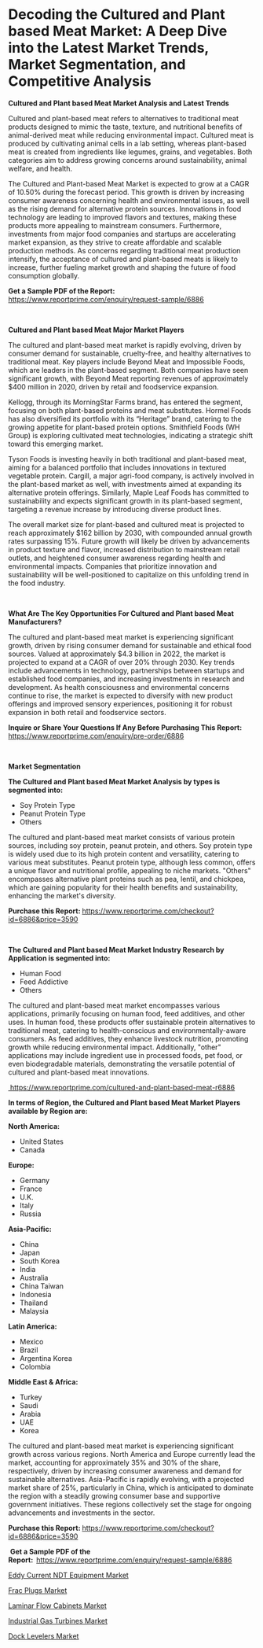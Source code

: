<p><h1>Decoding the Cultured and Plant based Meat Market: A Deep Dive into the Latest Market Trends, Market Segmentation, and Competitive Analysis</h1></p><p><strong>Cultured and Plant based Meat Market Analysis and Latest Trends</strong></p>
<p><p>Cultured and plant-based meat refers to alternatives to traditional meat products designed to mimic the taste, texture, and nutritional benefits of animal-derived meat while reducing environmental impact. Cultured meat is produced by cultivating animal cells in a lab setting, whereas plant-based meat is created from ingredients like legumes, grains, and vegetables. Both categories aim to address growing concerns around sustainability, animal welfare, and health.</p><p>The Cultured and Plant-based Meat Market is expected to grow at a CAGR of 10.50% during the forecast period. This growth is driven by increasing consumer awareness concerning health and environmental issues, as well as the rising demand for alternative protein sources. Innovations in food technology are leading to improved flavors and textures, making these products more appealing to mainstream consumers. Furthermore, investments from major food companies and startups are accelerating market expansion, as they strive to create affordable and scalable production methods. As concerns regarding traditional meat production intensify, the acceptance of cultured and plant-based meats is likely to increase, further fueling market growth and shaping the future of food consumption globally.</p></p>
<p><strong>Get a Sample PDF of the Report:&nbsp;</strong> <a href="https://www.reportprime.com/enquiry/request-sample/6886?utm_campaign=3346&utm_medium=2&utm_source=Github&utm_content=ia&utm_term=19032025&utm_id=cultured-and-plant-based-meat">https://www.reportprime.com/enquiry/request-sample/6886</a></p>
<p>&nbsp;</p>
<p><strong>Cultured and Plant based Meat Major Market Players</strong></p>
<p><p>The cultured and plant-based meat market is rapidly evolving, driven by consumer demand for sustainable, cruelty-free, and healthy alternatives to traditional meat. Key players include Beyond Meat and Impossible Foods, which are leaders in the plant-based segment. Both companies have seen significant growth, with Beyond Meat reporting revenues of approximately $400 million in 2020, driven by retail and foodservice expansion.</p><p>Kellogg, through its MorningStar Farms brand, has entered the segment, focusing on both plant-based proteins and meat substitutes. Hormel Foods has also diversified its portfolio with its “Heritage” brand, catering to the growing appetite for plant-based protein options. Smithfield Foods (WH Group) is exploring cultivated meat technologies, indicating a strategic shift toward this emerging market.</p><p>Tyson Foods is investing heavily in both traditional and plant-based meat, aiming for a balanced portfolio that includes innovations in textured vegetable protein. Cargill, a major agri-food company, is actively involved in the plant-based market as well, with investments aimed at expanding its alternative protein offerings. Similarly, Maple Leaf Foods has committed to sustainability and expects significant growth in its plant-based segment, targeting a revenue increase by introducing diverse product lines.</p><p>The overall market size for plant-based and cultured meat is projected to reach approximately $162 billion by 2030, with compounded annual growth rates surpassing 15%. Future growth will likely be driven by advancements in product texture and flavor, increased distribution to mainstream retail outlets, and heightened consumer awareness regarding health and environmental impacts. Companies that prioritize innovation and sustainability will be well-positioned to capitalize on this unfolding trend in the food industry.</p></p>
<p>&nbsp;</p>
<p><strong>What Are The Key Opportunities For Cultured and Plant based Meat Manufacturers?</strong></p>
<p><p>The cultured and plant-based meat market is experiencing significant growth, driven by rising consumer demand for sustainable and ethical food sources. Valued at approximately $4.3 billion in 2022, the market is projected to expand at a CAGR of over 20% through 2030. Key trends include advancements in technology, partnerships between startups and established food companies, and increasing investments in research and development. As health consciousness and environmental concerns continue to rise, the market is expected to diversify with new product offerings and improved sensory experiences, positioning it for robust expansion in both retail and foodservice sectors.</p></p>
<p><strong>Inquire or Share Your Questions If Any Before Purchasing This Report:</strong> <a href="https://www.reportprime.com/enquiry/pre-order/6886?utm_campaign=3346&utm_medium=2&utm_source=Github&utm_content=ia&utm_term=19032025&utm_id=cultured-and-plant-based-meat">https://www.reportprime.com/enquiry/pre-order/6886</a></p>
<p>&nbsp;</p>
<p><strong>Market Segmentation</strong></p>
<p><strong>The Cultured and Plant based Meat Market Analysis by types is segmented into:</strong></p>
<p><ul><li>Soy Protein Type</li><li>Peanut Protein Type</li><li>Others</li></ul></p>
<p><p>The cultured and plant-based meat market consists of various protein sources, including soy protein, peanut protein, and others. Soy protein type is widely used due to its high protein content and versatility, catering to various meat substitutes. Peanut protein type, although less common, offers a unique flavor and nutritional profile, appealing to niche markets. "Others" encompasses alternative plant proteins such as pea, lentil, and chickpea, which are gaining popularity for their health benefits and sustainability, enhancing the market's diversity.</p></p>
<p><strong>Purchase this Report:&nbsp;</strong><a href="https://www.reportprime.com/checkout?id=6886&price=3590&utm_campaign=3346&utm_medium=2&utm_source=Github&utm_content=ia&utm_term=19032025&utm_id=cultured-and-plant-based-meat">https://www.reportprime.com/checkout?id=6886&price=3590</a></p>
<p>&nbsp;</p>
<p><strong>The Cultured and Plant based Meat Market Industry Research by Application is segmented into:</strong></p>
<p><ul><li>Human Food</li><li>Feed Addictive</li><li>Others</li></ul></p>
<p><p>The cultured and plant-based meat market encompasses various applications, primarily focusing on human food, feed additives, and other uses. In human food, these products offer sustainable protein alternatives to traditional meat, catering to health-conscious and environmentally-aware consumers. As feed additives, they enhance livestock nutrition, promoting growth while reducing environmental impact. Additionally, "other" applications may include ingredient use in processed foods, pet food, or even biodegradable materials, demonstrating the versatile potential of cultured and plant-based meat innovations.</p></p>
<p><a href="https://www.reportprime.com/cultured-and-plant-based-meat-r6886?utm_campaign=3346&utm_medium=2&utm_source=Github&utm_content=ia&utm_term=19032025&utm_id=cultured-and-plant-based-meat">&nbsp;https://www.reportprime.com/cultured-and-plant-based-meat-r6886</a></p>
<p><strong>In terms of Region, the Cultured and Plant based Meat Market Players available by Region are:</strong></p>
<p>
    <p> <strong> North America: </strong>
        <ul>
            <li>United States</li>
            <li>Canada</li>
        </ul>
        </p> 
    <p> <strong> Europe: </strong>
        <ul>
            <li>Germany</li>
            <li>France</li>
            <li>U.K.</li>
            <li>Italy</li>
            <li>Russia</li>
        </ul>
        </p> 
    <p> <strong> Asia-Pacific: </strong>
        <ul>
            <li>China</li>
            <li>Japan</li>
            <li>South Korea</li>
            <li>India</li>
            <li>Australia</li>
            <li>China Taiwan</li>
            <li>Indonesia</li>
            <li>Thailand</li>
            <li>Malaysia</li>
        </ul>
        </p> 
    <p> <strong> Latin America: </strong>
        <ul>
            <li>Mexico</li>
            <li>Brazil</li>
            <li>Argentina Korea</li>
            <li>Colombia</li>
        </ul>
        </p> 
    <p> <strong> Middle East & Africa: </strong>
        <ul>
            <li>Turkey</li>
            <li>Saudi</li>
            <li>Arabia</li>
            <li>UAE</li>
            <li>Korea</li>
        </ul>
    </p>
    </p>
<p><p>The cultured and plant-based meat market is experiencing significant growth across various regions. North America and Europe currently lead the market, accounting for approximately 35% and 30% of the share, respectively, driven by increasing consumer awareness and demand for sustainable alternatives. Asia-Pacific is rapidly evolving, with a projected market share of 25%, particularly in China, which is anticipated to dominate the region with a steadily growing consumer base and supportive government initiatives. These regions collectively set the stage for ongoing advancements and investments in the sector.</p></p>
<p><strong>Purchase this Report: </strong><a href="https://www.reportprime.com/checkout?id=6886&price=3590&utm_campaign=3346&utm_medium=2&utm_source=Github&utm_content=ia&utm_term=19032025&utm_id=cultured-and-plant-based-meat">https://www.reportprime.com/checkout?id=6886&price=3590</a></p>
<p>&nbsp;<strong>Get a Sample PDF of the Report:&nbsp;&nbsp;</strong><a href="https://www.reportprime.com/enquiry/request-sample/6886?utm_campaign=3346&utm_medium=2&utm_source=Github&utm_content=ia&utm_term=19032025&utm_id=cultured-and-plant-based-meat">https://www.reportprime.com/enquiry/request-sample/6886</a></p>
<p><strong></strong></p>
<p><p><a href="https://www.linkedin.com/pulse/eddy-current-ndt-equipment-market-trends-historical-forecast-kjckc?utm_campaign=3346&utm_medium=2&utm_source=Github&utm_content=ia&utm_term=19032025&utm_id=cultured-and-plant-based-meat">Eddy Current NDT Equipment Market</a></p><p><a href="https://www.linkedin.com/pulse/frac-plugs-market-analysis-industry-trends-cagr-81-growth-2025-g9htc?utm_campaign=3346&utm_medium=2&utm_source=Github&utm_content=ia&utm_term=19032025&utm_id=cultured-and-plant-based-meat">Frac Plugs Market</a></p><p><a href="https://www.linkedin.com/pulse/overview-laminar-flow-cabinetsmarket-industryshowing-lf3jc?utm_campaign=3346&utm_medium=2&utm_source=Github&utm_content=ia&utm_term=19032025&utm_id=cultured-and-plant-based-meat">Laminar Flow Cabinets Market</a></p><p><a href="https://www.linkedin.com/pulse/industrial-gas-turbines-market-overview-global-trends-future-prospects-k83nc?utm_campaign=3346&utm_medium=2&utm_source=Github&utm_content=ia&utm_term=19032025&utm_id=cultured-and-plant-based-meat">Industrial Gas Turbines Market</a></p><p><a href="https://www.linkedin.com/pulse/dock-levelers-market-research-report-exploring-size-revenue-yvwnc?utm_campaign=3346&utm_medium=2&utm_source=Github&utm_content=ia&utm_term=19032025&utm_id=cultured-and-plant-based-meat">Dock Levelers Market</a></p></p>
